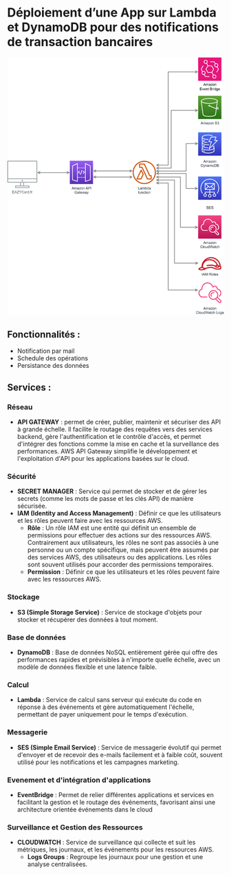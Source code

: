 # Déploiement d’une App sur Lambda et DynamoDB pour des notifications de transaction bancaires

![](<Architecture App.png>)


## Fonctionnalités :
- Notification par mail
- Schedule des opérations
- Persistance des données

## Services :

### Réseau
- **API GATEWAY** : permet de créer, publier, maintenir et sécuriser des API à grande échelle. Il facilite le routage des requêtes vers des services backend, gère l'authentification et le contrôle d'accès, et permet d'intégrer des fonctions comme la mise en cache et la surveillance des performances. AWS API Gateway simplifie le développement et l'exploitation d'API pour les applications basées sur le cloud.

### Sécurité
- **SECRET MANAGER** : Service qui permet de stocker et de gérer les secrets (comme les mots de passe et les clés API) de manière sécurisée.
- **IAM (Identity and Access Management)** : Définir ce que les utilisateurs et les rôles peuvent faire avec les ressources AWS.
  - **Rôle** : Un rôle IAM est une entité qui définit un ensemble de permissions pour effectuer des actions sur des ressources AWS. Contrairement aux utilisateurs, les rôles ne sont pas associés à une personne ou un compte spécifique, mais peuvent être assumés par des services AWS, des utilisateurs ou des applications. Les rôles sont souvent utilisés pour accorder des permissions temporaires.
  - **Permission** : Définir ce que les utilisateurs et les rôles peuvent faire avec les ressources AWS.
 
### Stockage
- **S3 (Simple Storage Service)** : Service de stockage d'objets pour stocker et récupérer des données à tout moment.

### Base de données
- **DynamoDB** : Base de données NoSQL entièrement gérée qui offre des performances rapides et prévisibles à n'importe quelle échelle, avec un modèle de données flexible et une latence faible.

### Calcul
- **Lambda** : Service de calcul sans serveur qui exécute du code en réponse à des événements et gère automatiquement l'échelle, permettant de payer uniquement pour le temps d'exécution.

### Messagerie
- **SES (Simple Email Service)** : Service de messagerie évolutif qui permet d'envoyer et de recevoir des e-mails facilement et à faible coût, souvent utilisé pour les notifications et les campagnes marketing.

### Evenement et d'intégration d'applications
- **EventBridge** : Permet de relier différentes applications et services en facilitant la gestion et le routage des événements, favorisant ainsi une architecture orientée événements dans le cloud

### Surveillance et Gestion des Ressources
- **CLOUDWATCH** : Service de surveillance qui collecte et suit les métriques, les journaux, et les événements pour les ressources AWS.
  - **Logs Groups** : Regroupe les journaux pour une gestion et une analyse centralisées.

